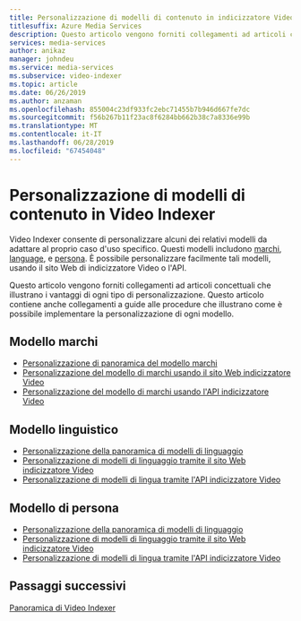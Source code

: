 ```yaml
---
title: Personalizzazione di modelli di contenuto in indicizzatore Video di servizi multimediali di Azure
titlesuffix: Azure Media Services
description: Questo articolo vengono forniti collegamenti ad articoli concettuali che illustrano i vantaggi di ogni tipo di personalizzazione. Questo articolo contiene anche collegamenti a guide alle procedure che illustrano come è possibile implementare la personalizzazione di ogni modello.
services: media-services
author: anikaz
manager: johndeu
ms.service: media-services
ms.subservice: video-indexer
ms.topic: article
ms.date: 06/26/2019
ms.author: anzaman
ms.openlocfilehash: 855004c23df933fc2ebc71455b7b946d667fe7dc
ms.sourcegitcommit: f56b267b11f23ac8f6284bb662b38c7a8336e99b
ms.translationtype: MT
ms.contentlocale: it-IT
ms.lasthandoff: 06/28/2019
ms.locfileid: "67454048"
---
```

# <a name="customizing-content-models-in-video-indexer"></a>Personalizzazione di modelli di contenuto in Video Indexer

Video Indexer consente di personalizzare alcuni dei relativi modelli da adattare al proprio caso d'uso specifico. Questi modelli includono [marchi](customize-brands-model-overview.md), [language](customize-language-model-overview.md), e [persona](customize-person-model-overview.md). È possibile personalizzare facilmente tali modelli, usando il sito Web di indicizzatore Video o l'API.

Questo articolo vengono forniti collegamenti ad articoli concettuali che illustrano i vantaggi di ogni tipo di personalizzazione. Questo articolo contiene anche collegamenti a guide alle procedure che illustrano come è possibile implementare la personalizzazione di ogni modello.
 
## <a name="brands-model"></a>Modello marchi

* [Personalizzazione di panoramica del modello marchi](customize-brands-model-overview.md)
* [Personalizzazione del modello di marchi usando il sito Web indicizzatore Video](customize-brands-model-with-website.md)
* [Personalizzazione del modello di marchi usando l'API indicizzatore Video](customize-brands-model-with-api.md)
 
## <a name="language-model"></a>Modello linguistico

* [Personalizzazione della panoramica di modelli di linguaggio](customize-language-model-overview.md)
* [Personalizzazione di modelli di linguaggio tramite il sito Web indicizzatore Video](customize-language-model-with-website.md)
* [Personalizzazione di modelli di lingua tramite l'API indicizzatore Video](customize-language-model-with-api.md)
 
## <a name="person-model"></a>Modello di persona

* [Personalizzazione della panoramica di modelli di linguaggio](customize-person-model-overview.md)
* [Personalizzazione di modelli di linguaggio tramite il sito Web indicizzatore Video](customize-language-model-with-website.md)
* [Personalizzazione di modelli di lingua tramite l'API indicizzatore Video](customize-person-model-with-api.md)

## <a name="next-steps"></a>Passaggi successivi

[Panoramica di Video Indexer](video-indexer-overview.md)
